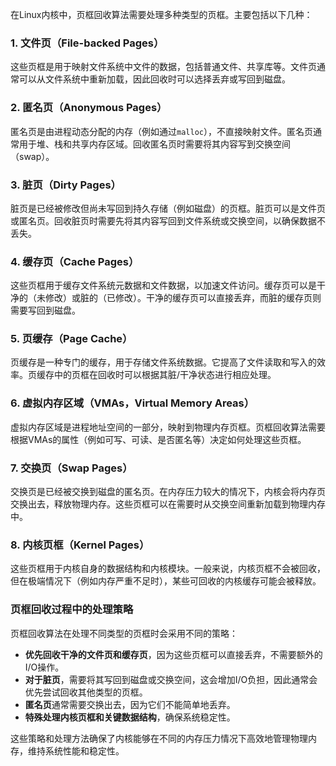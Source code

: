 在Linux内核中，页框回收算法需要处理多种类型的页框。主要包括以下几种：

### 1. 文件页（File-backed Pages）

这些页框是用于映射文件系统中文件的数据，包括普通文件、共享库等。文件页通常可以从文件系统中重新加载，因此回收时可以选择丢弃或写回到磁盘。

### 2. 匿名页（Anonymous Pages）

匿名页是由进程动态分配的内存（例如通过`malloc`），不直接映射文件。匿名页通常用于堆、栈和共享内存区域。回收匿名页时需要将其内容写到交换空间（swap）。

### 3. 脏页（Dirty Pages）

脏页是已经被修改但尚未写回到持久存储（例如磁盘）的页框。脏页可以是文件页或匿名页。回收脏页时需要先将其内容写回到文件系统或交换空间，以确保数据不丢失。

### 4. 缓存页（Cache Pages）

这些页框用于缓存文件系统元数据和文件数据，以加速文件访问。缓存页可以是干净的（未修改）或脏的（已修改）。干净的缓存页可以直接丢弃，而脏的缓存页则需要写回到磁盘。

### 5. 页缓存（Page Cache）

页缓存是一种专门的缓存，用于存储文件系统数据。它提高了文件读取和写入的效率。页缓存中的页框在回收时可以根据其脏/干净状态进行相应处理。

### 6. 虚拟内存区域（VMAs，Virtual Memory Areas）

虚拟内存区域是进程地址空间的一部分，映射到物理内存页框。页框回收算法需要根据VMAs的属性（例如可写、可读、是否匿名等）决定如何处理这些页框。

### 7. 交换页（Swap Pages）

交换页是已经被交换到磁盘的匿名页。在内存压力较大的情况下，内核会将内存页交换出去，释放物理内存。这些页框可以在需要时从交换空间重新加载到物理内存中。

### 8. 内核页框（Kernel Pages）

这些页框用于内核自身的数据结构和内核模块。一般来说，内核页框不会被回收，但在极端情况下（例如内存严重不足时），某些可回收的内核缓存可能会被释放。

### 页框回收过程中的处理策略

页框回收算法在处理不同类型的页框时会采用不同的策略：

- **优先回收干净的文件页和缓存页**，因为这些页框可以直接丢弃，不需要额外的I/O操作。
- **对于脏页**，需要将其写回到磁盘或交换空间，这会增加I/O负担，因此通常会优先尝试回收其他类型的页框。
- **匿名页**通常需要交换出去，因为它们不能简单地丢弃。
- **特殊处理内核页框和关键数据结构**，确保系统稳定性。

这些策略和处理方法确保了内核能够在不同的内存压力情况下高效地管理物理内存，维持系统性能和稳定性。